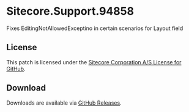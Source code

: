 # Sitecore.Support.94858
Fixes EditingNotAllowedExceptino in certain scenarios for Layout field

## License  
This patch is licensed under the [Sitecore Corporation A/S License for GitHub](https://github.com/sitecoresupport/Sitecore.Support.94858/blob/master/LICENSE).  

## Download  
Downloads are available via [GitHub Releases](https://github.com/sitecoresupport/Sitecore.Support.94858/releases).  
